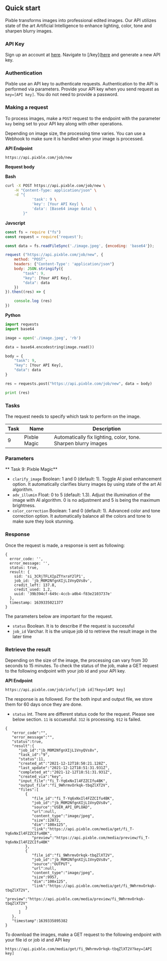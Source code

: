 ## Quick start

Pixble transforms images into professional edited images. Our API utilizes state of the art Artificial Intelligence to enhance lighting, color, tone and sharpen blurry images.


### API Key
Sign up an account at [here]("https://pixble.com/signup"). Navigate to [/key]([here]("https://pixble.com/keys") and generate a new API key.


### Authentication
Pixble use an API key to authenticate requests. Authentication to the API is performed via parameters. Provide your API key when you send request as `key=[API key]`. You do not need to provide a password.


### Making a request
To process images, make a `POST` request to the endpoint with the parameter `key` being set to your API key along with other operations. 

Depending on image size, the processing time varies. You can use a Webhook to make sure it is handled when your image is processed.

**API Endpoint**
```
https://api.pixble.com/job/new
```

**Request body**

**Bash**
```bash
curl -X POST https://api.pixble.com/job/new \
	-H "Content-Type: application/json" \
    -d "{
    		'task': 9 \
    		'key': [Your API Key] \
   			'data': [Base64 image data] \
   		}"

```

**Javscript**
```Javascript
const fs = require ("fs")
const request = require('request');

const data = fs.readFileSync('./image.jpeg', {encoding: 'base64'});

request ("https://api.pixble.com/job/new", {
	method: "POST",
	headers: {"Content-Type': 'application/json"} 
	body: JSON.stringify({
		"task": 9,
		"key": [Your API Key],
		"data": data
	})
}).then((res) => {

	console.log (res)
})

```

**Python**
```Python
import requests
import base64

image = open('./image.jpeg', 'rb')

data = base64.encodestring(image.read())

body = {
	"task": 9,
	"key": [Your API Key],
	"data": data
}

res = requests.post("https://api.pixble.com/job/new", data = body)

print (res)
```

### Tasks
The request needs to specify which task to perform on the image.

|Task|Name|Description|
|--|--|--|
|9|Pixble Magic|Automatically fix lighting, color, tone. Sharpen blurry images|

### Parameters

** Task 9: Pixble Magic**
- `clarify_image` Boolean: 1 and 0 (default: 1). Toggle AI pixel enhancement option. It automatically clarifies blurry images by using state of the art AI algorithm. 
- `adv_illumin` Float: 0 to 5 (default: 1.3). Adjust the illumination of the image with AI algorithm. 0 is no adjustment and 5 is being the maximum brightness. 
- `color_correction` Boolean: 1 and 0 (default: 1). Advanced color and tone correction option. It automatically balance all the colors and tone to make sure they look stunning.

### Response
Once the request is made, a response is sent as following:
```
{
  error_code: '',
  error_message: '',
  status: true,
  result: {
    sid: 'si_3CRjTFLXIpZTYxraY2lP1',
    job_id: 'jb_M0M2NfgnXIjL1VnyQVs8v',
    credit_left: 137.8,
    credit_used: 1.2,
    uuid: '39b394cf-649c-4ccb-a0b4-f83e2103737e'
  },
  timestamp: 1639335021377
}
```

The parameters below are important for the request.
- `status` Boolean. It is to describe if the request is successful
- `job_id` Varchar. It is the unique job id to retrieve the result image in the later time


### Retrieve the result
Depending on the size of the image, the processing can vary from 30 seconds to 15 minutes. To check the status of the job, make a GET request to the following endpoint with your job id and your API key.

**API Endpoint**
```
https://api.pixble.com/job/info/[job id]?key=[API key]

```

The response is as followed. For the both input and output file, we store them for 60 days once they are done. 
- `status` int. There are different status code for the request. Please see below section. `11` is sccuessful. `312` is processing. `912` is failed.
```
{
   "error_code":"",
   "error_message":"",
   "status":true,
   "result":{
      "job_id":"jb_M0M2NfgnXIjL1VnyQVs8v",
      "task_id":"9",
      "status":11,
      "created_at":"2021-12-12T18:50:21.128Z",
      "last_update":"2021-12-12T18:51:31.931Z",
      "completed_at":"2021-12-12T18:51:31.931Z",
      "created_via":"key",
      "input_file":"fi_T-Yq6xNxIl4FZZCIfu4BK",
      "output_file":"fi_9WhrmvOrkqk-tbqZlXT2V",
      "files":[
         {
            "file_id":"fi_T-Yq6xNxIl4FZZCIfu4BK",
            "job_id":"jb_M0M2NfgnXIjL1VnyQVs8v",
            "source":"USER_API_UPLOAD",
            "url":null,
            "content_type":"image/jpeg",
            "size":12872,
            "dim":"100x125",
            "link":"https://api.pixble.com/media/get/fi_T-Yq6xNxIl4FZZCIfu4BK",
            "preview":"https://api.pixble.com/media/preview/fi_T-Yq6xNxIl4FZZCIfu4BK"
         },
         {
            "file_id":"fi_9WhrmvOrkqk-tbqZlXT2V",
            "job_id":"jb_M0M2NfgnXIjL1VnyQVs8v",
            "source":"OUTPUT",
            "url":null,
            "content_type":"image/jpeg",
            "size":9957,
            "dim":"100x125",
            "link":"https://api.pixble.com/media/get/fi_9WhrmvOrkqk-tbqZlXT2V",
            "preview":"https://api.pixble.com/media/preview/fi_9WhrmvOrkqk-tbqZlXT2V"
         }
      ]
   },
   "timestamp":1639335895382
}
```
To download the images, make a GET request to the following endpoint with your file id or job id and API key 

```
https://api.pixble.com/media/get/fi_9WhrmvOrkqk-tbqZlXT2V?key=[API key]
```
